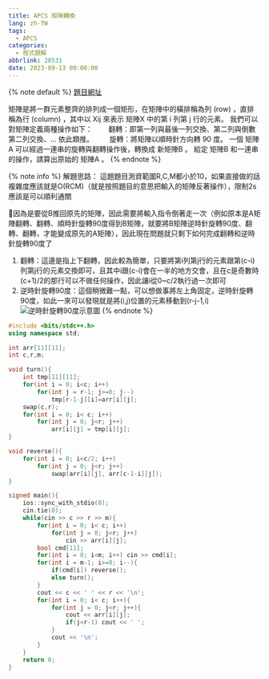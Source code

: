 ```yaml
---
title: APCS 矩陣轉換
lang: zh-TW
tags:
  - APCS
categories:
  - 程式題解
abbrlink: 28531
date: 2023-09-13 00:00:00
---
```


{% note default %}
[題目網址](https://zerojudge.tw/ShowProblem?problemid=b965)

矩陣是將一群元素整齊的排列成一個矩形，在矩陣中的橫排稱為列 (row) ，直排稱為行 (column) ，其中以 Xij 來表示 矩陣X 中的第 i 列第 j 行的元素。
我們可以對矩陣定義兩種操作如下：
　　翻轉：即第一列與最後一列交換、第二列與倒數第二列交換、… 依此類推。
　　旋轉：將矩陣以順時針方向轉 90 度。
一個 矩陣A 可以經過一連串的旋轉與翻轉操作後，轉換成 新矩陣B 。
給定 矩陣B 和一連串的操作，請算出原始的 矩陣A 。
{% endnote %}
<!--more-->

{% note info %}
解題思路：
這題題目測資範圍R,C,M都小於10，如果直接做的話複雜度應該就是O(RCM)（就是按照題目的意思把輸入的矩陣反著操作），限制2s應該是可以順利通關

🌟因為是要從B推回原先的矩陣，因此需要將輸入指令倒著走一次（例如原本是A矩陣翻轉、翻轉、順時針旋轉90度得到B矩陣，就要將B矩陣逆時針旋轉90度、翻轉、翻轉，才能變成原先的A矩陣），因此現在問題就只剩下如何完成翻轉和逆時針旋轉90度了
1. 翻轉：這邊是指上下翻轉，因此較為簡單，只要將第i列第j行的元素跟第(c-i)列第j行的元素交換即可，且其中i跟(c-i)會在一半的地方交會，且在c是奇數時(c+1)/2的那行可以不做任何操作，因此讓i從0~c/2執行過一次即可
2. 逆時針旋轉90度：這個稍微難一點，可以想做事將左上角固定，逆時針旋轉90度，如此一來可以發現就是將(i,j)位置的元素移動到(r-j-1,i)
![逆時針旋轉90度示意圖](https://i.imgur.com/nLZVb9U.png)
{% endnote %}

```c++ b965. 第 2 題 矩陣轉換
#include <bits/stdc++.h>
using namespace std;

int arr[11][11];
int c,r,m;

void turn(){
    int tmp[11][11];
    for(int i = 0; i<c; i++)
        for(int j = r-1; j>=0; j--)
            tmp[r-1-j][i]=arr[i][j];
    swap(c,r);
    for(int i = 0; i< c; i++)
        for(int j = 0; j<r; j++)
            arr[i][j] = tmp[i][j];
}

void reverse(){
    for(int i = 0; i<c/2; i++)
        for(int j = 0; j<r; j++)
            swap(arr[i][j], arr[c-1-i][j]);
}

signed main(){
    ios::sync_with_stdio(0);
    cin.tie(0);
    while(cin >> c >> r >> m){
        for(int i = 0; i< c; i++)
            for(int j = 0; j<r; j++)
                cin >> arr[i][j];
        bool cmd[11];
        for(int i = 0; i<m; i++) cin >> cmd[i];
        for(int i = m-1; i>=0; i--){
            if(cmd[i]) reverse();
            else turn();
        }
        cout << c << ' ' << r << '\n';
        for(int i = 0; i< c; i++){
            for(int j = 0; j<r; j++){
                cout << arr[i][j];
                if(j<r-1) cout << ' ';
            }
            cout << '\n';
        }
    }
    return 0;
}
```

